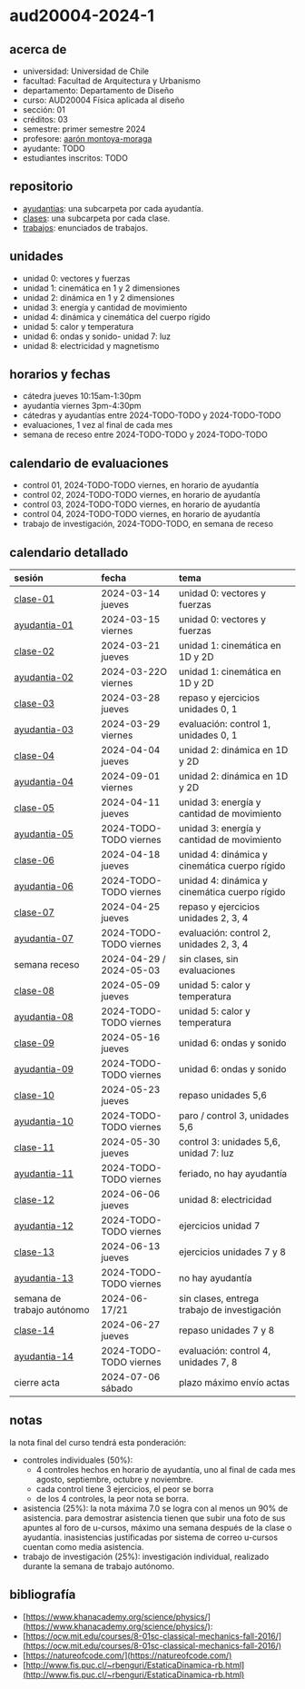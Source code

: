 # aud20004-2024-1

## acerca de

- universidad: Universidad de Chile
- facultad: Facultad de Arquitectura y Urbanismo
- departamento: Departamento de Diseño
- curso: AUD20004 Física aplicada al diseño
- sección: 01
- créditos: 03
- semestre: primer semestre 2024
- profesore: [aarón montoya-moraga](https://github.com/montoyamoraga)
- ayudante: TODO
- estudiantes inscritos: TODO

## repositorio

- [ayudantias](./ayudantias/): una subcarpeta por cada ayudantía.
- [clases](./clases/): una subcarpeta por cada clase.
- [trabajos](./trabajos/): enunciados de trabajos.

## unidades

- unidad 0: vectores y fuerzas
- unidad 1: cinemática en 1 y 2 dimensiones
- unidad 2: dinámica en 1 y 2 dimensiones
- unidad 3: energía y cantidad de movimiento
- unidad 4: dinámica y cinemática del cuerpo rígido
- unidad 5: calor y temperatura
- unidad 6: ondas y sonido- unidad 7: luz
- unidad 8: electricidad y magnetismo

## horarios y fechas

- cátedra jueves 10:15am-1:30pm
- ayudantía viernes 3pm-4:30pm
- cátedras y ayudantías entre 2024-TODO-TODO y 2024-TODO-TODO
- evaluaciones, 1 vez al final de cada mes
- semana de receso entre 2024-TODO-TODO y 2024-TODO-TODO

## calendario de evaluaciones

- control 01, 2024-TODO-TODO viernes, en horario de ayudantía
- control 02, 2024-TODO-TODO viernes, en horario de ayudantía
- control 03, 2024-TODO-TODO viernes, en horario de ayudantía
- control 04, 2024-TODO-TODO viernes, en horario de ayudantía
- trabajo de investigación, 2024-TODO-TODO, en semana de receso

## calendario detallado

| sesión                                   | fecha                   | tema                                          |
| :--------------------------------------- | :---------------------- | :-------------------------------------------- |
| [clase-01](clases/clase-01/)             | 2024-03-14 jueves       | unidad 0: vectores y fuerzas                  |
| [ayudantia-01](ayudantias/ayudantia-01/) | 2024-03-15 viernes      | unidad 0: vectores y fuerzas                  |
| [clase-02](clases/clase-02/)             | 2024-03-21 jueves       | unidad 1: cinemática en 1D y 2D               |
| [ayudantia-02](ayudantias/ayudantia-02/) | 2024-03-22O viernes     | unidad 1: cinemática en 1D y 2D               |
| [clase-03](clases/clase-03/)             | 2024-03-28 jueves       | repaso y ejercicios unidades 0, 1             |
| [ayudantia-03](ayudantias/ayudantia-03/) | 2024-03-29 viernes      | evaluación: control 1, unidades 0, 1          |
| [clase-04](clases/clase-04/)             | 2024-04-04 jueves       | unidad 2: dinámica en 1D y 2D                 |
| [ayudantia-04](ayudantias/ayudantia-04/) | 2024-09-01 viernes      | unidad 2: dinámica en 1D y 2D                 |
| [clase-05](clases/clase-05/)             | 2024-04-11 jueves       | unidad 3: energía y cantidad de movimiento    |
| [ayudantia-05](ayudantias/ayudantia-05/) | 2024-TODO-TODO viernes  | unidad 3: energía y cantidad de movimiento    |
| [clase-06](clases/clase-06/)             | 2024-04-18 jueves       | unidad 4: dinámica y cinemática cuerpo rígido |
| [ayudantia-06](ayudantias/ayudantia-06/) | 2024-TODO-TODO viernes  | unidad 4: dinámica y cinemática cuerpo rígido |
| [clase-07](clases/clase-07/)             | 2024-04-25 jueves       | repaso y ejercicios unidades 2, 3, 4          |
| [ayudantia-07](ayudantias/ayudantia-07/) | 2024-TODO-TODO viernes  | evaluación: control 2, unidades 2, 3, 4       |
| semana receso                            | 2024-04-29 / 2024-05-03 | sin clases, sin evaluaciones                  |
| [clase-08](clases/clase-08/)             | 2024-05-09 jueves       | unidad 5: calor y temperatura                 |
| [ayudantia-08](ayudantias/ayudantia-08/) | 2024-TODO-TODO viernes  | unidad 5: calor y temperatura                 |
| [clase-09](clases/clase-09/)             | 2024-05-16 jueves       | unidad 6: ondas y sonido                      |
| [ayudantia-09](ayudantias/ayudantia-09/) | 2024-TODO-TODO viernes  | unidad 6: ondas y sonido                      |
| [clase-10](clases/clase-10/)             | 2024-05-23 jueves       | repaso unidades 5,6                           |
| [ayudantia-10](ayudantias/ayudantia-10/) | 2024-TODO-TODO viernes  | paro / control 3, unidades 5,6                |
| [clase-11](clases/clase-11/)             | 2024-05-30 jueves       | control 3: unidades 5,6, unidad 7: luz        |
| [ayudantia-11](ayudantias/ayudantia-11/) | 2024-TODO-TODO viernes  | feriado, no hay ayudantía                     |
| [clase-12](clases/clase-12/)             | 2024-06-06 jueves       | unidad 8: electricidad                        |
| [ayudantia-12](ayudantias/ayudantia-12/) | 2024-TODO-TODO viernes  | ejercicios unidad 7                           |
| [clase-13](clases/clase-13/)             | 2024-06-13 jueves       | ejercicios unidades 7 y 8                     |
| [ayudantia-13](ayudantias/ayudantia-13/) | 2024-TODO-TODO viernes  | no hay ayudantía                              |
| semana de trabajo autónomo               | 2024-06-17/21           | sin clases, entrega trabajo de investigación  |
| [clase-14](clases/clase-14/)             | 2024-06-27 jueves       | repaso unidades 7 y 8                         |
| [ayudantia-14](ayudantias/ayudantia-14/) | 2024-TODO-TODO viernes  | evaluación: control 4, unidades 7, 8          |
| cierre acta                              | 2024-07-06 sábado       | plazo máximo envío actas                      |

## notas

la nota final del curso tendrá esta ponderación:

- controles individuales (50%):
  - 4 controles hechos en horario de ayudantía, uno al final de cada mes agosto, septiembre, octubre y noviembre.
  - cada control tiene 3 ejercicios, el peor se borra
  - de los 4 controles, la peor nota se borra.
- asistencia (25%): la nota máxima 7.0 se logra con al menos un 90% de asistencia. para demostrar asistencia tienen que subir una foto de sus apuntes al foro de u-cursos, máximo una semana después de la clase o ayudantía. inasistencias justificadas por sistema de correo u-cursos cuentan como media asistencia.
- trabajo de investigación (25%): investigación individual, realizado durante la semana de trabajo autónomo.

## bibliografía

- [https://www.khanacademy.org/science/physics/](https://www.khanacademy.org/science/physics/):
- [https://ocw.mit.edu/courses/8-01sc-classical-mechanics-fall-2016/](https://ocw.mit.edu/courses/8-01sc-classical-mechanics-fall-2016/)
- [https://natureofcode.com/](https://natureofcode.com/)
- [http://www.fis.puc.cl/~rbenguri/EstaticaDinamica-rb.html](http://www.fis.puc.cl/~rbenguri/EstaticaDinamica-rb.html)
